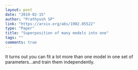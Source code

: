 ```yaml
---
layout: post
date: "2019-02-15"
author: "Prathyush SP"
link: "https://arxiv.org/abs/1902.05522"
type: "Paper"
title: "Superposition of many models into one"
tags: ""
comments: true
---
```

It turns out you can fit a lot more than one model in one set of parameters...and train them independently.